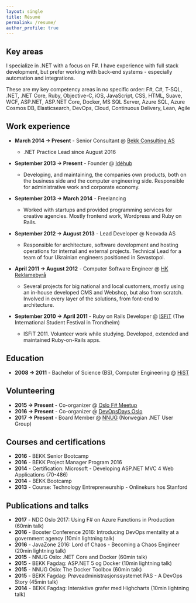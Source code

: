 ```yaml
---
layout: single
title: Résumé
permalink: /resume/
author_profile: true
---
```


## Key areas

I specialize in .NET with a focus on F#. I have experience with full stack development, but prefer working with back-end systems - especially automation and integrations.

These are my key competency areas  in no specific order: F#, C#, T-SQL, .NET, .NET Core, Ruby, Objective-C, iOS, JavaScript, CSS, HTML, Suave, WCF, ASP.NET, ASP.NET Core, Docker, MS SQL Server, Azure SQL, Azure Cosmos DB, Elasticsearch, DevOps, Cloud, Continuous Delivery, Lean, Agile

## Work experience

* **March 2014 → Present** - Senior Consultant @ [Bekk Consulting AS](https://www.bekk.no)
  * .NET Practice Lead since August 2016

* **September 2013 → Present** - Founder @ [Idéhub](http://www.idehub.com)
  * Developing, and maintaining, the companies own products, both on the business side and the computer engineering side. Responsible for administrative work and corporate economy.

* **September 2013 → March 2014** - Freelancing
  * Worked with startups and provided programming services for creative agencies. Mostly frontend work, Wordpress and Ruby on Rails.

* **September 2012 → August 2013** - Lead Developer @ Neovada AS
  * Responsible for architecture, software development and hosting operations for internal and external projects. Technical Lead for a team of four Ukrainian engineers positioned in Sevastopol.

* **April 2011 → August 2012** - Computer Software Engineer @ [HK Reklamebyrå](http://www.h-k.no)
  * Several projects for big national and local customers, mostly using an in-house developed CMS and Webshop, but also from scratch. Involved in every layer of the solutions, from font-end to architecture.

* **September 2010 → April 2011** - Ruby on Rails Developer @ [ISFiT](http://www.isfit.no) (The International Student Festival in Trondheim)
  * ISFiT 2011. Volunteer work while studying. Developed, extended and maintained Ruby-on-Rails apps.

## Education

* **2008 → 2011** - Bachelor of Science (BS), Computer Engineering @ [HiST](https://www.ntnu.no/)

## Volunteering

* **2015 → Present** - Co-organizer @ [Oslo F# Meetup](http://www.meetup.com/OsloFSharp/)
* **2016 → Present** - Co-organizer @ [DevOpsDays Oslo](https://www.devopsdays.org/events/2016-oslo/welcome/)
* **2017 → Present** - Board Member @ [NNUG](https://www.meetup.com/NNUGOslo/) (Norwegian .NET User Group)

## Courses and certifications

* **2016** - BEKK Senior Bootcamp
* **2016** - BEKK Project Manager Program 2016
* **2014** - Certification: Microsoft - Developing ASP.NET MVC 4 Web Applications (70-486)
* **2014** - BEKK Bootcamp
* **2013** - Course: Technology Entrepreneurship - Onlinekurs hos Stanford

## Publications and talks

* **2017** - NDC Oslo 2017: Using F# on Azure Functions in Production (60min talk)
* **2016** - Booster Conference 2016: Introducing DevOps mentality at a government agency (10min lightning talk)
* **2016** - JavaZone 2016: Lord of Chaos - Becoming a Chaos Engineer (20min lightning talk)
* **2015** - NNUG Oslo: .NET Core and Docker (60min talk)
* **2015** - BEKK Fagdag: ASP.NET 5 og Docker (10min lightning talk)
* **2015** - NNUG Oslo: The Docker Toolbox (60min talk)
* **2015** - BEKK Fagdag: Prøveadministrasjonssystemet PAS - A DevOps Story (45min talk)
* **2014** - BEKK Fagdag: Interaktive grafer med Highcharts (10min lightning talk)